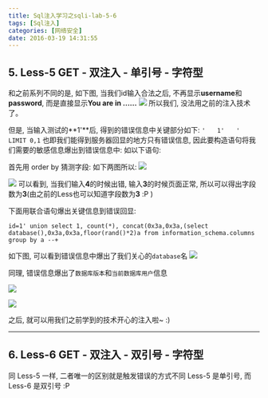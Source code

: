 ```yaml
---
title: Sql注入学习之sqli-lab-5-6
tags: [Sql注入]
categories: [网络安全]
date: 2016-03-19 14:31:55
---
```


## 5. Less-5 GET - 双注入 - 单引号 - 字符型

和之前系列不同的是, 如下图, 当我们id输入合法之后, 不再显示**username**和**password**, 而是直接显示**You are in ......**
![](http://7xrahm.com1.z0.glb.clouddn.com/blog/Sql%E6%B3%A8%E5%85%A5%E5%AD%A6%E4%B9%A0%E4%B9%8Bsqli-lab/L5-0.png?)
所以我们, 没法用之前的注入技术了。

但是, 当输入测试的**1'**后, 得到的错误信息中关键部分如下:
` '　　1'　　' LIMIT 0,1 `
也即我们能得到服务器回显的地方只有错误信息, 因此要构造语句将我们需要的敏感信息爆出到错误信息中:
如以下语句:

<!-- more -->

首先用 order by 猜测字段:
如下两图所以:
![](http://7xrahm.com1.z0.glb.clouddn.com/blog/Sql%E6%B3%A8%E5%85%A5%E5%AD%A6%E4%B9%A0%E4%B9%8Bsqli-lab/L5-1.png?)

![](http://7xrahm.com1.z0.glb.clouddn.com/blog/Sql%E6%B3%A8%E5%85%A5%E5%AD%A6%E4%B9%A0%E4%B9%8Bsqli-lab/L5-2.png?)
可以看到, 当我们输入**4**的时候出错, 输入**3**的时候页面正常, 所以可以得出字段数为**3**(由之前的Less也可以知道字段数为**3** :P )    

下面用联合语句爆出关键信息到错误回显:

    id=1' union select 1, count(*), concat(0x3a,0x3a,(select database(),0x3a,0x3a,floor(rand()*2)a from information_schema.columns group by a --+
如下图, 可以看到错误信息中爆出了我们关心的`database`名
![](http://7xrahm.com1.z0.glb.clouddn.com/blog/Sql%E6%B3%A8%E5%85%A5%E5%AD%A6%E4%B9%A0%E4%B9%8Bsqli-lab/L5-3.png?)

同理, 错误信息爆出了`数据库版本`和`当前数据库用户`信息

![](http://7xrahm.com1.z0.glb.clouddn.com/blog/Sql%E6%B3%A8%E5%85%A5%E5%AD%A6%E4%B9%A0%E4%B9%8Bsqli-lab/L5-4.png?)

![](http://7xrahm.com1.z0.glb.clouddn.com/blog/Sql%E6%B3%A8%E5%85%A5%E5%AD%A6%E4%B9%A0%E4%B9%8Bsqli-lab/L5-5.png?)

之后, 就可以用我们之前学到的技术开心的注入啦~ :)

-----------------------------------------------------------

## 6. Less-6 GET - 双注入 - 双引号 - 字符型

同 Less-5 一样, 二者唯一的区别就是触发错误的方式不同 Less-5 是单引号, 而 Less-6 是双引号 :P